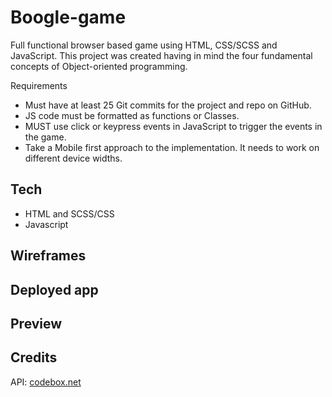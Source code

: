 # Boogle-game

Full functional browser based game using HTML, CSS/SCSS and JavaScript. This project was created having in mind the four fundamental concepts of Object-oriented programming.

Requirements 
- Must have at least 25 Git commits for the project and repo on GitHub.
- JS code must be formatted as functions or Classes.
- MUST use click or keypress events in JavaScript to trigger the events in the game.
- Take a Mobile first approach to the implementation. It needs to work on different device widths. 
 
## Tech
- HTML and SCSS/CSS
- Javascript

## Wireframes


## Deployed app


## Preview

## Credits
API: <a href="https://codebox.net/pages/boggle-game-solver-and-web-service">codebox.net</a>
